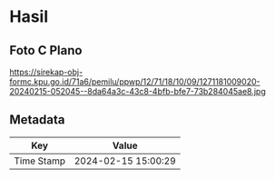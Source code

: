 # Hasil

## Foto C Plano

https://sirekap-obj-formc.kpu.go.id/71a6/pemilu/ppwp/12/71/18/10/09/1271181009020-20240215-052045--8da64a3c-43c8-4bfb-bfe7-73b284045ae8.jpg


## Metadata

| Key        | Value               |
| ---------- | ------------------- |
| Time Stamp | 2024-02-15 15:00:29 |



